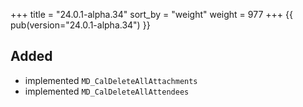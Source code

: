 +++
title = "24.0.1-alpha.34"
sort_by = "weight"
weight = 977
+++
{{ pub(version="24.0.1-alpha.34") }}

## Added

- implemented `MD_CalDeleteAllAttachments`
- implemented `MD_CalDeleteAllAttendees`
